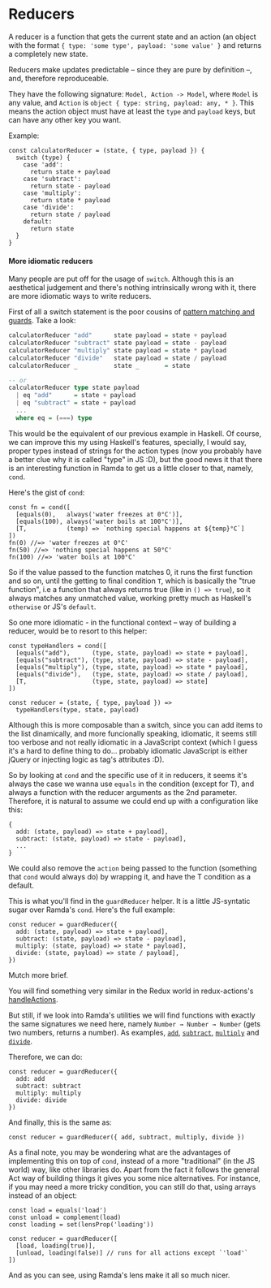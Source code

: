 # Reducers

A reducer is a function that gets the current state and an action (an object
with the format `{ type: 'some type', payload: 'some value' }` and returns a
completely new state.

Reducers make updates predictable – since they are pure by definition –, and,
therefore reproduceable.

They have the following signature: `Model, Action -> Model`, where `Model` is
any value, and `Action` is `object { type: string, payload: any, * }`. This
means the action object must have at least the `type` and `payload` keys, but
can have any other key you want.

Example:

```
const calculatorReducer = (state, { type, payload }) {
  switch (type) {
    case 'add':
      return state + payload
    case 'subtract':
      return state - payload
    case 'multiply':
      return state * payload
    case 'divide':
      return state / payload
    default:
      return state
  }
}
```

#### More idiomatic reducers

Many people are put off for the usage of `switch`. Although this is an
aesthetical judgement and there's nothing intrinsically wrong with it, there
are more idiomatic ways to write reducers.

First of all a switch statement is the poor cousins of [pattern matching and
guards](http://learnyouahaskell.com/syntax-in-functions). Take a look:

```haskell
calculatorReducer "add"      state payload = state + payload
calculatorReducer "subtract" state payload = state - payload
calculatorReducer "multiply" state payload = state * payload
calculatorReducer "divide"   state payload = state / payload
calculatorReducer _          state _       = state

-- or
calculatorReducer type state payload
  | eq "add"      = state + payload
  | eq "subtract" = state + payload
  ...
  where eq = (===) type
```

This would be the equivalent of our previous example in Haskell. Of course, we
can improve this my using Haskell's features, specially, I would say, proper
types instead of strings for the action types (now you probably have a better
clue why it is called "type" in JS :D), but the good news it that there is an
interesting function in Ramda to get us a little closer to that, namely,
`cond`.

Here's the gist of `cond`:

```
const fn = cond([
  [equals(0),   always('water freezes at 0°C')],
  [equals(100), always('water boils at 100°C')],
  [T,           (temp) => `nothing special happens at ${temp}°C`]
])
fn(0) //=> 'water freezes at 0°C'
fn(50) //=> 'nothing special happens at 50°C'
fn(100) //=> 'water boils at 100°C'
```

So if the value passed to the function matches 0, it runs the first function
and so on, until the getting to final condition `T`, which is basically the "true
function", i.e a function that always returns true (like in `() => true`), so
it always matches any unmatched value, working pretty much as Haskell's
`otherwise` or JS's `default`.

So one more idiomatic - in the functional context – way of building a reducer,
would be to resort to this helper:

```
const typeHandlers = cond([
  [equals("add"),      (type, state, payload) => state + payload],
  [equals("subtract"), (type, state, payload) => state - payload],
  [equals("multiply"), (type, state, payload) => state * payload],
  [equals("divide"),   (type, state, payload) => state / payload],
  [T,                  (type, state, payload) => state]
])

const reducer = (state, { type, payload }) =>
  typeHandlers(type, state, payload)
```

Although this is more composable than a switch, since you can add items to the
list dinamically, and more funcionally speaking, idiomatic, it seems still too
verbose and not really idiomatic in a JavaScript context (which I guess it's a
hard to define thing to do... probably idiomatic JavaScript is either jQuery or
injecting logic as tag's attributes :D).

So by looking at `cond` and the specific use of it in reducers, it seems it's
always the case we wanna use `equals` in the condition (except for T), and
always a function with the reducer arguments as the 2nd parameter. Therefore,
it is natural to assume we could end up with a configuration like this:

```
{
  add: (state, payload) => state + payload],
  subtract: (state, payload) => state - payload],
  ...
}
```

We could also remove the `action` being passed to the function (something that
`cond` would always do) by wrapping it, and have the T condition as a default.

This is what you'll find in the `guardReducer` helper. It is a little
JS-syntatic sugar over Ramda's `cond`. Here's the full example:

```
const reducer = guardReducer({
  add: (state, payload) => state + payload],
  subtract: (state, payload) => state - payload],
  multiply: (state, payload) => state * payload],
  divide: (state, payload) => state / payload],
})
```

Mutch more brief.

You will find something very similar in the Redux world in redux-actions's
[handleActions](https://github.com/acdlite/redux-actions#handleactionsreducermap-defaultstate).

But still, if we look into Ramda's utilities we will find
functions with exactly the same signatures we need here, namely `Number → Number
→ Number` (gets two numbers, returns a number). As examples,
[`add`](http://ramdajs.com/0.21.0/docs/#add),
[`subtract`](http://ramdajs.com/0.21.0/docs/#subtract),
[`multiply`](http://ramdajs.com/0.21.0/docs/#multiply) and
[`divide`](http://ramdajs.com/0.21.0/docs/#divide).

Therefore, we can do:

```
const reducer = guardReducer({
  add: add
  subtract: subtract
  multiply: multiply
  divide: divide
})
```

And finally, this is the same as:

```
const reducer = guardReducer({ add, subtract, multiply, divide })
```

As a final note, you may be wondering what are the advantages of implementing
this on top of `cond`, instead of a more "traditional" (in the JS world) way,
like other libraries do. Apart from the fact it follows the general Act way of
building things it gives you some nice alternatives. For instance, if you may need
a more tricky condition, you can still do that, using arrays instead of an object:

```
const load = equals('load')
const unload = complement(load)
const loading = set(lensProp('loading'))

const reducer = guardReducer([
  [load, loading(true)],
  [unload, loading(false)] // runs for all actions except `'load'`
])
```

And as you can see, using Ramda's lens make it all so much nicer.
